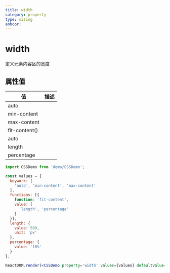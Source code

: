 ```yaml
---
title: width
category: property
type: sizing
anhcor:
---
```


# width

定义元素内容区的宽度

## 属性值

| 值 | 描述 |
| --- | --- |
| auto | |
| min-content | |
| max-content | |
| fit-content() | |
| auto | |
| length | |
| percentage | |

```jsx
import CSSDemo from 'demo/CSSDemo';

const values = {
  keywork: [
    'auto', 'min-content', 'max-content'
  ],
  functions: [{
    function: 'fit-content',
    value: [
      'length', 'percentage'
    ]
  }],
  length: {
    value: 500,
    unit: 'px'
  },
  percentage: {
    value: '10%'
  }
};

ReactDOM.render(<CSSDemo property='width' values={values} defaultValue="auto" />, mountNode);
```
